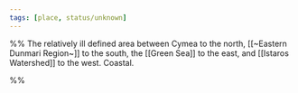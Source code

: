 ```yaml
---
tags: [place, status/unknown]
---
```


%% The relatively ill defined area between Cymea to the north, [[~Eastern Dunmari Region~]] to the south, the [[Green Sea]] to the east, and [[Istaros Watershed]] to the west. Coastal.

%%
